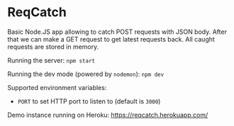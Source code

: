 # ReqCatch

Basic Node.JS app allowing to catch POST requests with JSON body. After that we can make a GET request to get latest requests back. 
All caught requests are stored in memory.

Running the server: `npm start`

Running the dev mode (powered by `nodemon`): `npm dev`

Supported environment variables:
 - `PORT` to set HTTP port to listen to (default is `3000`)

Demo instance running on Heroku: https://reqcatch.herokuapp.com/

